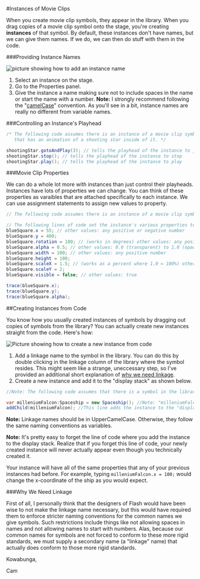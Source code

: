 #Instances of Movie Clips

When you create movie clip symbols, they appear in the library. When you drag copies of a movie clip symbol onto the stage, you're creating **instances** of that symbol. By default, these instances don't have names, but we can give them names. If we do, we can then do stuff with them in the code.

###Providing Instance Names

![picture showing how to add an instance name](http://www.christensenacademy.org/modules/beginning-actionscript/textpages/instance-name.png)

1. Select an instance on the stage.
2. Go to the Properties panel.
3. Give the instance a name making sure not to include spaces in the name or start the name with a number. **Note:** I strongly recommend following the "[camelCase](#camelcase)" convention. As you'll see in a bit, instance names are really no different from variable names.


###Controlling an Instance's Playhead
```java
/* The following code assumes there is an instance of a movie clip symbol named "shootingStar"
   that has an animation of a shooting star inside of it. */

shootingStar.gotoAndPlay(3); // tells the playhead of the instance to jump to frame three
shootingStar.stop(); // tells the playhead of the instance to stop
shootingStar.play(); // tells the playhead of the instance to play 
```

###Movie Clip Properties

We can do a whole lot more with instances than just control their playheads. Instances have lots of properties we can change. You can think of these properties as varaibles that are attached specifically to each instance. We can use assignment statements to assign new values to property.

```java
// The following code assumes there is an instance of a movie clip symbol named "blueSquare."

// The following lines of code set the instance's various properties to new values.
blueSquare.x = 55; // other values: any positive or negative number
blueSquare.y = 400;
blueSquare.rotation = 180; // (works in degrees) other values: any positive or negative number
blueSquare.alpha = 0.5; // other values: 0.0 (transparent) to 1.0 (opaque)
blueSquare.width = 100; // other values: any positive number
blueSquare.height = 100;
blueSquare.scaleX = 1.5; // (works as a percent where 1.0 = 100%) other values: any positive number
blueSquare.scaleY = 2;
blueSquare.visible = false; // other values: true

trace(blueSquare.x);
trace(blueSquare.y);
trace(blueSquare.alpha);
```

##Creating Instances from Code

You know how you usually created instances of symbols by dragging out copies of symbols from the library? You can actually create new instances straight from the code. Here's how:

![Picture showing how to create a new instance from code](http://www.christensenacademy.org/modules/beginning-actionscript/textpages/linkage-name.png)

1. Add a linkage name to the symbol in the library. You can do this by double clicking in the linkage column of the library where the symbol resides. This might seem like a strange, uneccessary step, so I've provided an additional short explanation of [why we need linkage](#why-we-need-linkage).
2. Create a new instance and add it to the "display stack" as shown below.

```java
//Note: The following code assumes that there is a symbol in the library with a linkage name "Spaceship"

var milleniumFalcon:Spaceship = new Spaceship(); //Note: "milleniumFalcon" is the instance name for this instance
addChild(milleniumFalcon); //This line adds the instance to the "display stack"
```

**Note:** Linkage names should be in UpperCamelCase. Otherwise, they follow the same naming conventions as variables.

**Note:** It's pretty easy to forget the line of code where you add the instance to the display stack. Realize that if you forget this line of code, your newly created instance will never actually appear even though you technically created it.

Your instance will have all of the same properties that any of your previous instances had before. For example, typing `milleniumFalcon.x = 100;` would change the x-coordinate of the ship as you would expect.

###Why We Need Linkage

First of all, I personally think that the designers of Flash would have been wise to not make the linkage name necessary, but this would have required them to enforce stricter naming conventions for the common names we give symbols. Such restrictions include things like not allowing spaces in names and not allowing names to start with numbers. Alas, because our common names for symbols are not forced to conform to these more rigid standards, we must supply a secondary name (a "linkage" name) that actually does conform to those more rigid standards.

Kowabunga,

Cam